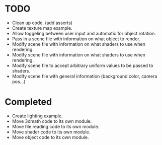 TODO
====
* Clean up code. (add asserts)
* Create texture map example.
* Allow toggeling between user input and automatic for object rotation.
* Pass in a scene file with information on what object to render.
* Modify scene file with information on what shaders to use when rendering.
* Modify scene file with information on what shaders to use when rendering.
* Modify scene file to accept arbitrary uniform values to be passed to shaders.
* Modify scene file with general information (background color, camera pos...)

Completed
=========
* Create lighting example.
* Move 3dmath code to its own module.
* Move file reading code to its own module.
* Move shader code to its own module.
* Move object code to its own module.
